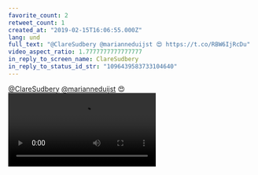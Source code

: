 ```yaml
---
favorite_count: 2
retweet_count: 1
created_at: "2019-02-15T16:06:55.000Z"
lang: und
full_text: "@ClareSudbery @marianneduijst 😍 https://t.co/RBW6IjRcDu"
video_aspect_ratio: 1.7777777777777777
in_reply_to_screen_name: ClareSudbery
in_reply_to_status_id_str: "1096439583733104640"
---
```


[@ClareSudbery](https://twitter.com/ClareSudbery)
[@marianneduijst](https://twitter.com/marianneduijst) 😍
![Embedded Video](https://twitter-media-coderbyheart.s3.eu-north-1.amazonaws.com/1096440729046519809-DzdXBodX0AA565h.mp4)
